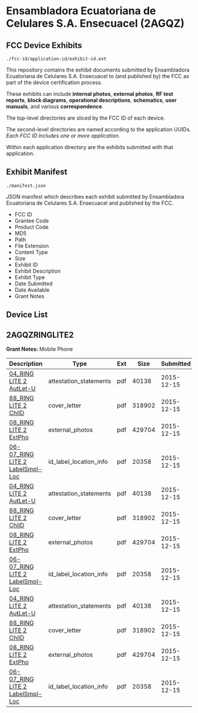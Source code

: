 # Ensambladora Ecuatoriana de Celulares S.A. Ensecuacel (2AGQZ)
## FCC Device Exhibits

```
./fcc-id/application-id/exhibit-id.ext
```

This repository contains the exhibit documents submitted by Ensambladora Ecuatoriana de Celulares S.A. Ensecuacel to (and published by) the FCC as part of the device certification process.

These exhibits can include **internal photos**, **external photos**, **RF test reports**, **block diagrams**, **operational descriptions**, **schematics**, **user manuals**, and various **correspondence**.

The top-level directories are sliced by the FCC ID of each device.

The second-level directories are named according to the application UUIDs. *Each FCC ID includes one or more application.*

Within each application directory are the exhibits submitted with that application. 

## Exhibit Manifest

```
./manifest.json
```

JSON manifest which describes each exhibit submitted by Ensambladora Ecuatoriana de Celulares S.A. Ensecuacel and published by the FCC.

- FCC ID
- Grantee Code
- Product Code
- MD5
- Path
- File Extension
- Content Type
- Size
- Exhibit ID
- Exhibit Description
- Exhibit Type
- Date Submitted
- Date Available
- Grant Notes

## Device List
## 2AGQZRINGLITE2
**Grant Notes:** Mobile Phone

| Description | Type | Ext | Size | Submitted | Available |
| ----------- | ---- | --- | ---- | --------- | --------- |
| [04_RING LITE 2 AutLet-U](2AGQZRINGLITE2/e9e967bd2c596bc5b2bf387c4b25f392/2842525.pdf) | attestation_statements | pdf | 40138 | 2015-12-15 | 2015-12-15 |
| [88_RING LITE 2 ChiID](2AGQZRINGLITE2/e9e967bd2c596bc5b2bf387c4b25f392/2842529.pdf) | cover_letter | pdf | 318902 | 2015-12-15 | 2015-12-15 |
| [08_RING LITE 2 ExtPho](2AGQZRINGLITE2/e9e967bd2c596bc5b2bf387c4b25f392/2842527.pdf) | external_photos | pdf | 429704 | 2015-12-15 | 2015-12-15 |
| [06-07_RING LITE 2 LabelSmpl-Loc](2AGQZRINGLITE2/e9e967bd2c596bc5b2bf387c4b25f392/2842526.pdf) | id_label_location_info | pdf | 20358 | 2015-12-15 | 2015-12-15 |
| [04_RING LITE 2 AutLet-U](2AGQZRINGLITE2/cd8c24e4a8c120a751e0f0ad27625ae5/2842525.pdf) | attestation_statements | pdf | 40138 | 2015-12-15 | 2015-12-15 |
| [88_RING LITE 2 ChiID](2AGQZRINGLITE2/cd8c24e4a8c120a751e0f0ad27625ae5/2842529.pdf) | cover_letter | pdf | 318902 | 2015-12-15 | 2015-12-15 |
| [08_RING LITE 2 ExtPho](2AGQZRINGLITE2/cd8c24e4a8c120a751e0f0ad27625ae5/2842527.pdf) | external_photos | pdf | 429704 | 2015-12-15 | 2015-12-15 |
| [06-07_RING LITE 2 LabelSmpl-Loc](2AGQZRINGLITE2/cd8c24e4a8c120a751e0f0ad27625ae5/2842526.pdf) | id_label_location_info | pdf | 20358 | 2015-12-15 | 2015-12-15 |
| [04_RING LITE 2 AutLet-U](2AGQZRINGLITE2/3afbb5311862ff10fecd993d648a907a/2842525.pdf) | attestation_statements | pdf | 40138 | 2015-12-15 | 2015-12-15 |
| [88_RING LITE 2 ChiID](2AGQZRINGLITE2/3afbb5311862ff10fecd993d648a907a/2842529.pdf) | cover_letter | pdf | 318902 | 2015-12-15 | 2015-12-15 |
| [08_RING LITE 2 ExtPho](2AGQZRINGLITE2/3afbb5311862ff10fecd993d648a907a/2842527.pdf) | external_photos | pdf | 429704 | 2015-12-15 | 2015-12-15 |
| [06-07_RING LITE 2 LabelSmpl-Loc](2AGQZRINGLITE2/3afbb5311862ff10fecd993d648a907a/2842526.pdf) | id_label_location_info | pdf | 20358 | 2015-12-15 | 2015-12-15 |
